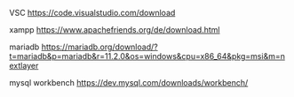 VSC
  https://code.visualstudio.com/download

xampp
  https://www.apachefriends.org/de/download.html

mariadb
  https://mariadb.org/download/?t=mariadb&p=mariadb&r=11.2.0&os=windows&cpu=x86_64&pkg=msi&m=nextlayer

mysql workbench
  https://dev.mysql.com/downloads/workbench/

